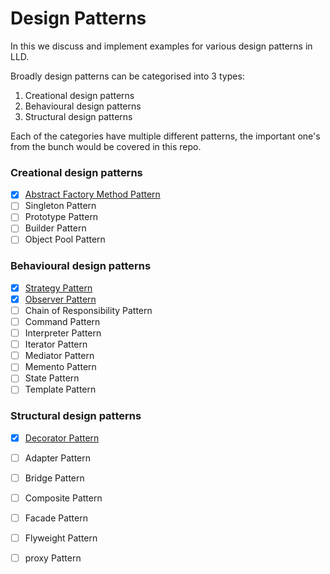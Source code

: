 # Design Patterns

In this we discuss and implement examples for various design patterns in LLD.

Broadly design patterns can be categorised into 3 types:
1. Creational design patterns
2. Behavioural design patterns
3. Structural design patterns

Each of the categories have multiple different patterns, the important one's
from the bunch would be covered in this repo.

### Creational design patterns
- [X] [Abstract Factory Method Pattern](src/main/java/com/basava/abstract_factory_pattern/README.md)
- [ ] Singleton Pattern
- [ ] Prototype Pattern
- [ ] Builder Pattern
- [ ] Object Pool Pattern

### Behavioural design patterns
- [X] [Strategy Pattern](src/main/java/com/basava/strategy_pattern/README.md)
- [X] [Observer Pattern](src/main/java/com/basava/observer_pattern/README.md)
- [ ] Chain of Responsibility Pattern
- [ ] Command Pattern
- [ ] Interpreter Pattern
- [ ] Iterator Pattern
- [ ] Mediator Pattern
- [ ] Memento Pattern
- [ ] State Pattern
- [ ] Template Pattern

### Structural design patterns
- [X] [Decorator Pattern](src/main/java/com/basava/decorator_pattern/README.md)
- [ ] Adapter Pattern
- [ ] Bridge Pattern
- [ ] Composite Pattern
- [ ] Facade Pattern
- [ ] Flyweight Pattern
- [ ] proxy Pattern

